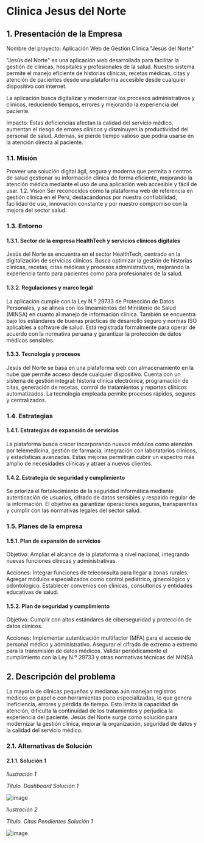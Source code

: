 # Clinica Jesus del Norte
## 1. Presentación de la Empresa
Nombre del proyecto: Aplicación Web de Gestión Clínica "Jesús del Norte"

"Jesús del Norte" es una aplicación web desarrollada para facilitar la gestión de clínicas, hospitales y profesionales de la salud. Nuestro sistema permite el manejo eficiente de historias clínicas, recetas médicas, citas y atención de pacientes desde una plataforma accesible desde cualquier dispositivo con internet.

La aplicación busca digitalizar y modernizar los procesos administrativos y clínicos, reduciendo tiempos, errores y mejorando la experiencia del paciente.

Impacto:
Estas deficiencias afectan la calidad del servicio médico, aumentan el riesgo de errores clínicos y disminuyen la productividad del personal de salud. Además, se pierde tiempo valioso que podría usarse en la atención directa al paciente.

### 1.1. Misión
Proveer una solución digital ágil, segura y moderna que permita a centros de salud gestionar su información clínica de forma eficiente, mejorando la atención médica mediante el uso de una aplicación web accesible y fácil de usar.
1.2. Visión
Ser reconocidos como la plataforma web de referencia en gestión clínica en el Perú, destacándonos por nuestra confiabilidad, facilidad de uso, innovación constante y por nuestro compromiso con la mejora del sector salud.

### 1.3. Entorno
#### 1.3.1. Sector de la empresa HealthTech y servicios clínicos digitales
Jesús del Norte se encuentra en el sector HealthTech, centrado en la digitalización de servicios clínicos. Busca optimizar la gestión de historias clínicas, recetas, citas médicas y procesos administrativos, mejorando la experiencia tanto para pacientes como para profesionales de la salud.

#### 1.3.2. Regulaciones y marco legal
La aplicación cumple con la Ley N.º 29733 de Protección de Datos Personales, y se alinea con los lineamientos del Ministerio de Salud (MINSA) en cuanto al manejo de información clínica.
También se encuentra bajo los estándares de buenas prácticas de desarrollo seguro y normas ISO aplicables a software de salud.
Está registrada formalmente para operar de acuerdo con la normativa peruana y garantizar la protección de datos médicos sensibles.

#### 1.3.3. Tecnología y procesos
Jesús del Norte se basa en una plataforma web con almacenamiento en la nube que permite acceso desde cualquier dispositivo.
Cuenta con un sistema de gestión integral: historia clínica electrónica, programación de citas, generación de recetas, control de tratamientos y reportes clínicos automatizados.
La tecnología empleada permite procesos rápidos, seguros y centralizados.

### 1.4. Estrategias
#### 1.4.1. Estrategias de expansión de servicios
La plataforma busca crecer incorporando nuevos módulos como atención por telemedicina, gestión de farmacia, integración con laboratorios clínicos, y estadísticas avanzadas.
Estas mejoras permitirán cubrir un espectro más amplio de necesidades clínicas y atraer a nuevos clientes.

#### 1.4.2. Estrategia de seguridad y cumplimiento
Se prioriza el fortalecimiento de la seguridad informática mediante autenticación de usuarios, cifrado de datos sensibles y respaldo regular de la información.
El objetivo es garantizar operaciones seguras, transparentes y cumplir con las normativas legales del sector salud.

### 1.5. Planes de la empresa
#### 1.5.1. Plan de expansión de servicios
Objetivo: Ampliar el alcance de la plataforma a nivel nacional, integrando nuevas funciones clínicas y administrativas.

Acciones:
Integrar funciones de teleconsulta para llegar a zonas rurales.
Agregar módulos especializados como control pediátrico, ginecológico y odontológico.
Establecer convenios con clínicas, consultorios y entidades educativas de salud.


#### 1.5.2. Plan de seguridad y cumplimiento
Objetivo: Cumplir con altos estándares de ciberseguridad y protección de datos clínicos.

Acciones:
Implementar autenticación multifactor (MFA) para el acceso de personal médico y administrativo.
Asegurar el cifrado de extremo a extremo para la transmisión de datos médicos.
Validar periódicamente el cumplimiento con la Ley N.º 29733 y otras normativas técnicas del MINSA.


## 2. Descripción del problema
La mayoría de clínicas pequeñas y medianas aún manejan registros médicos en papel o con herramientas poco especializadas, lo que genera ineficiencia, errores y pérdida de tiempo.
Esto limita la capacidad de atención, dificulta la continuidad de los tratamientos y perjudica la experiencia del paciente.
Jesús del Norte surge como solución para modernizar la gestión clínica, mejorar la organización, seguridad de datos y la calidad del servicio médico.

### 2.1. Alternativas de Solución
#### 2.1.1. Solución 1
_Ilustración 1_

_Título. Dashboard Solución 1_

   ![image](https://github.com/user-attachments/assets/e18f5b2c-5c72-4e01-ae55-3f9e31c026a7)


_Ilustración 2_

_Título. Citas Pendientes Solución 1_

  ![image](https://github.com/user-attachments/assets/754d9872-191b-4cc6-914c-a9a797b0478c)





